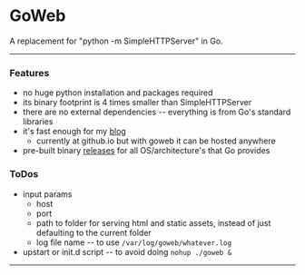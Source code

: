 # GoWeb

A replacement for "python -m SimpleHTTPServer" in Go.

***

### Features

* no huge python installation and packages required
* its binary footprint is 4 times smaller than SimpleHTTPServer
* there are no external dependencies -- everything is from Go's standard libraries
* it's fast enough for my <a href="http://cleesmith.github.io/" target="_blank">blog</a>
  - currently at github.io but with goweb it can be hosted anywhere
* pre-built binary <a href="https://github.com/cleesmith/goweb/releases" target="_blank">releases</a> for all OS/architecture's that Go provides

### ToDos

* input params
  - host
  - port
  - path to folder for serving html and static assets, instead of just defaulting to the current folder
  - log file name -- to use ```/var/log/goweb/whatever.log```
* upstart or init.d script -- to avoid doing ```nohup ./goweb &```

***

